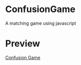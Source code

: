 # ConfusionGame
A matching game using javascript

# Preview
<a href="http://ganeshmkumar.github.io/ConfusionGame">Confusion Game</a>
